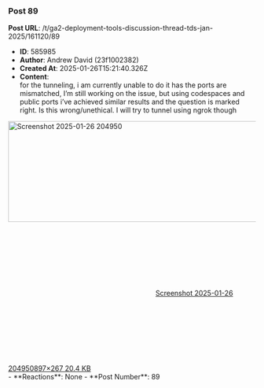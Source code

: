 ### Post 89
**Post URL**: /t/ga2-deployment-tools-discussion-thread-tds-jan-2025/161120/89
- **ID**: 585985
- **Author**: Andrew David (23f1002382)
- **Created At**: 2025-01-26T15:21:40.326Z
- **Content**:  
  for the tunneling, i am currently unable to do it has the ports are mismatched, I’m still working on the issue, but using codespaces and public ports i’ve achieved similar results and the question is marked right. Is this wrong/unethical. I will try to tunnel using ngrok though<br>
<div class="lightbox-wrapper"><a class="lightbox" href="https://europe1.discourse-cdn.com/flex013/uploads/iitm/original/3X/d/9/d9bc5c023064f2ab3146c1a89b247afd6555a013.png" data-download-href="/uploads/short-url/v4bauD6faBcLwB5bofVHMUdWW6T.png?dl=1" title="Screenshot 2025-01-26 204950" rel="noopener nofollow ugc"><img src="https://europe1.discourse-cdn.com/flex013/uploads/iitm/original/3X/d/9/d9bc5c023064f2ab3146c1a89b247afd6555a013.png" alt="Screenshot 2025-01-26 204950" data-base62-sha1="v4bauD6faBcLwB5bofVHMUdWW6T" width="690" height="205" data-dominant-color="24282C"><div class="meta"><svg class="fa d-icon d-icon-far-image svg-icon" aria-hidden="true"><use href="#far-image"></use></svg><span class="filename">Screenshot 2025-01-26 204950</span><span class="informations">897×267 20.4 KB</span><svg class="fa d-icon d-icon-discourse-expand svg-icon" aria-hidden="true"><use href="#discourse-expand"></use></svg></div></a></div>
- **Reactions**: None
- **Post Number**: 89

